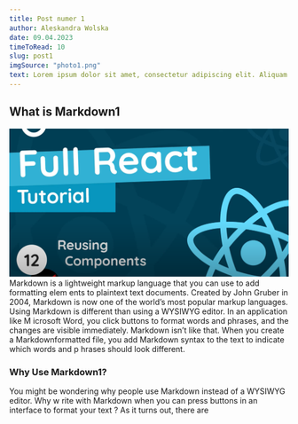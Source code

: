```yaml
---
title: Post numer 1
author: Aleskandra Wolska
date: 09.04.2023
timeToRead: 10
slug: post1
imgSource: "photo1.png"
text: Lorem ipsum dolor sit amet, consectetur adipiscing elit. Aliquam ac nibh vel arcu fermentum semper. Integer vel lorem pharetra, vestibulum nunc sed, dapibus felis. Quisque tempus ac eros eu venenatis. Aliquam dolor nisi, euismod et congue in, tincidunt ut libero. Integer feugiat massa sed venenatis porttitor. In lectus nisl, blandit id iaculis et, aliquam quis dolor. Duis sagittis sed libero vitae convallis. In laoreet lorem a odio porta tempor. Vivamus malesuada justo dolor, eu tempus neque fermentum quis. Sed rutrum velit sit amet odio auctor, vel facilisis quam consequat. Quisque viverra arcu sed nulla luctus varius. Morbi auctor ultrices dui, vitae convallis tellus feugiat in. Phasellus neque urna, hendrerit bibendum diam quis, dignissim volutpat elit. Maecenas dictum suscipit bibendum. Phasellus aliquet pretium purus vel eleifend.
---
```

## What is Markdown1
![photo1](./images/photo1.png)
Markdown is a lightweight markup language that you can use to add formatting elem
ents to plaintext text documents. Created by John Gruber in 2004, Markdown is now
 one of the world’s most popular markup languages.
Using Markdown is different than using a WYSIWYG editor. In an application like M
icrosoft Word, you click buttons to format words and phrases, and the changes are
 visible immediately. Markdown isn’t like that. When you create a Markdownformatted file, you add Markdown syntax to the text to indicate which words and p
hrases should look different.
### Why Use Markdown1?
You might be wondering why people use Markdown instead of a WYSIWYG editor. Why w
rite with Markdown when you can press buttons in an interface to format your text
? As it turns out, there are